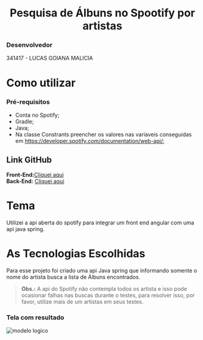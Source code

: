 
<h1 align="center"> Pesquisa de Álbuns no Spootify por artistas </h1>

###  Desenvolvedor<Br>
341417 - LUCAS GOIANA MALICIA<br>

# Como utilizar 

### Pré-requisitos

- Conta no Spotify;
- Gradle;
- Java; 
- Na classe Constrants preencher os valores nas variaveis conseguidas em https://developer.spotify.com/documentation/web-api/;

## Link GitHub

  <b>Front-End:</b><a href="https://github.com/LucasGoiana/search-albuns-spotify-angular/">Cliquei aqui</a><br>
  <b>Back-End:</b> <a href="https://github.com/LucasGoiana/search-albuns-spotify-java/">Cliquei aqui</a>
# Tema
Utilizei a api aberta do spotify para integrar um front end angular com uma api java spring.

# As Tecnologias Escolhidas

Para esse projeto foi criado uma api Java spring que informando somente o nome do artista busca a lista de Álbuns encontrados.<br>

  > <b>Obs.:</b> A  api do Spotify não contempla todos os artista e isso pode ocasionar falhas nas buscas durante o testes, para resolver isso, por favor, utilize mais de um artistas em seus testes.


### Tela com resultado

![modelo logico](https://lucasgoiana.com/albuns.png)


